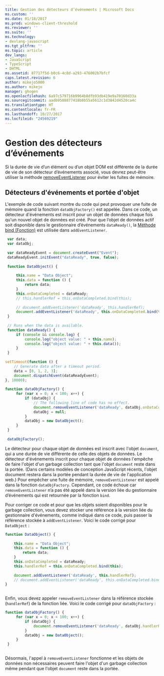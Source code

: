 ```yaml
---
title: Gestion des détecteurs d’événements | Microsoft Docs
ms.custom: ''
ms.date: 01/18/2017
ms.prod: windows-client-threshold
ms.reviewer: ''
ms.suite: ''
ms.technology:
- devlang-javascript
ms.tgt_pltfrm: ''
ms.topic: article
dev_langs:
- JavaScript
- TypeScript
- DHTML
ms.assetid: 87717f5d-b0c6-4c8d-a293-476002b7bfcf
caps.latest.revision: 6
author: mikejo5000
ms.author: mikejo
manager: ghogen
ms.openlocfilehash: 6a97c579716b9964b8dfb93db419e9a70160d33a
ms.sourcegitcommit: aadb9588877418b8b55a5612c1d3842d4520ca4c
ms.translationtype: HT
ms.contentlocale: fr-FR
ms.lasthandoff: 10/27/2017
ms.locfileid: "24569219"
---
```

# <a name="managing-event-listeners"></a>Gestion des détecteurs d’événements
Si la durée de vie d’un élément ou d’un objet DOM est différente de la durée de vie de son détecteur d’événements associé, vous devrez peut-être utiliser la méthode [removeEventListener](http://msdn.microsoft.com/library/ie/ff975250\(v=vs.85\).aspx) pour éviter les fuites de mémoire.  
  
## <a name="event-listeners-and-object-scope"></a>Détecteurs d'événements et portée d'objet  
 L'exemple de code suivant montre du code qui peut provoquer une fuite de mémoire quand la fonction `dataObjFactory()` est appelée. Dans ce code, un détecteur d'événements est inscrit pour un objet de données chaque fois qu'un nouvel objet de données est créé. Pour que l’objet de données actif soit disponible dans le gestionnaire d’événements `dataReady()`, la [Méthode bind (Fonction)](../../javascript/reference/bind-method-function-javascript.md) est utilisée dans `addEventListener`.  
  
```JavaScript  
 var data;  
 var dataObj;  
  
 var dataReadyEvent = document.createEvent("Event");  
 dataReadyEvent.initEvent("dataReady", true, false);  
  
 function DataObject() {  
  
     this.name = "Data Object";  
     this.data = function () {  
         return data;  
     }  
     this.onDataCompleted = dataReady;  
     // this.handlerRef = this.onDataCompleted.bind(this);  
  
     // document.addEventListener('dataReady', this.handlerRef);  
     document.addEventListener('dataReady', this.onDataCompleted.bind(this));  
 }  
  
 // Runs when the data is available.  
 function dataReady() {  
     if (console && console.log) {  
         console.log("object value: " + this.name);  
         console.log("object value: " + this.data());  
     }  
 }  
  
setTimeout(function () {  
    // Generate data after a timeout period.  
    data = [0, 1, 2, 3];  
    document.dispatchEvent(dataReadyEvent);  
}, 10000);  
  
function dataObjFactory() {  
     for (var x = 0; x < 100; x++) {  
         if (dataObj) {  
             // The following line of code has no effect.  
             document.removeEventListener('dataReady', dataObj.onDataCompleted);  
             dataObj = null;  
         }  
         dataObj = new DataObject();  
     }  
 }  
  
 dataObjFactory();  
```  
  
 Le détecteur pour chaque objet de données est inscrit avec l'objet `document`, qui a une durée de vie différente de celle des objets de données. Le détecteur d'événements inscrit pour chaque objet de données l'empêche de faire l'objet d'un garbage collection tant que l'objet `document` reste dans la portée. (Dans certains modèles de conception JavaScript récents, l'objet document restera dans la portée pendant la durée de vie de l'application web.) Pour empêcher une fuite de mémoire, `removeEventListener` est appelé dans la fonction `dataObjFactory`. Cependant, ce code échoue car `removeEventListener` n’a pas été appelé dans la version liée du gestionnaire d’événements qui est retournée par la fonction `bind`.  
  
 Pour corriger ce code et pour que les objets soient disponibles pour le garbage collection, vous devez stocker une référence à la version liée du gestionnaire d'événements, comme indiqué dans ce code, puis passer la référence stockée à `addEventListener`. Voici le code corrigé pour `DataObject` :  
  
```JavaScript  
function DataObject() {  
  
    this.name = "Data Object";  
    this.data = function () {  
        return data;  
    }  
    this.onDataCompleted = dataReady;  
    this.handlerRef = this.onDataCompleted.bind(this);  
  
    document.addEventListener('dataReady', this.handlerRef);  
    // document.addEventListener('dataReady', this.onDataCompleted.bind(this));  
}  
  
```  
  
 Enfin, vous devez appeler `removeEventListener` dans la référence stockée (`handlerRef`) de la fonction liée. Voici le code corrigé pour `dataObjFactory` :  
  
```JavaScript  
function dataObjFactory() {  
     for (var x = 0; x < 100; x++) {  
         if (dataObj) {  
             document.removeEventListener('dataReady', dataObj.handlerRef);  
         }  
         dataObj = new DataObject();  
     }  
 }  
  
```  
  
 Désormais, l'appel à `removeEventListener` fonctionne et les objets de données non nécessaires peuvent faire l'objet d'un garbage collection même pendant que l'objet `document` reste dans la portée.
